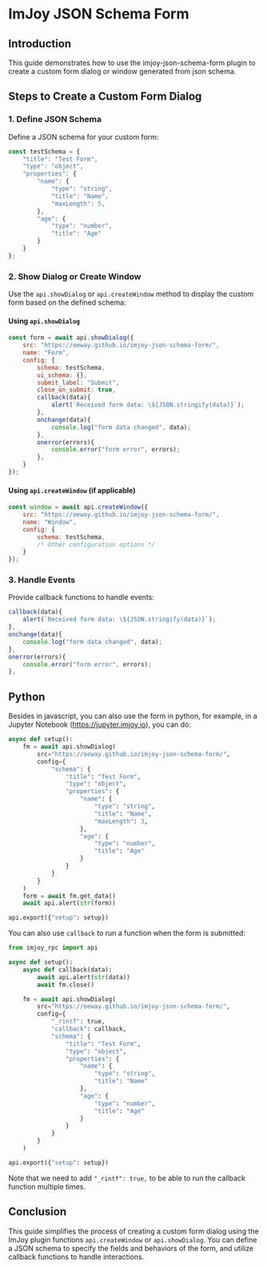 # ImJoy JSON Schema Form

## Introduction
This guide demonstrates how to use the imjoy-json-schema-form plugin to create a custom form dialog or window generated from json schema.

## Steps to Create a Custom Form Dialog

### 1. Define JSON Schema
Define a JSON schema for your custom form:

```javascript
const testSchema = {
    "title": "Test Form",
    "type": "object",
    "properties": {
        "name": {
            "type": "string",
            "title": "Name",
            "maxLength": 5,
        },
        "age": {
            "type": "number",
            "title": "Age"
        }
    }
};
```

### 2. Show Dialog or Create Window
Use the `api.showDialog` or `api.createWindow` method to display the custom form based on the defined schema:

#### Using `api.showDialog`

```javascript
const form = await api.showDialog({
    src: "https://oeway.github.io/imjoy-json-schema-form/",
    name: "Form",
    config: {
        schema: testSchema,
        ui_schema: {},
        submit_label: "Submit",
        close_on_submit: true,
        callback(data){
            alert(`Received form data: \${JSON.stringify(data)}`);
        },
        onchange(data){
            console.log("form data changed", data);
        },
        onerror(errors){
            console.error("form error", errors);
        },
    }
});
```

#### Using `api.createWindow` (if applicable)

```javascript
const window = await api.createWindow({
    src: "https://oeway.github.io/imjoy-json-schema-form/",
    name: "Window",
    config: {
        schema: testSchema,
        /* Other configuration options */
    }
});
```

### 3. Handle Events
Provide callback functions to handle events:

```javascript
callback(data){
    alert(`Received form data: \${JSON.stringify(data)}`);
},
onchange(data){
    console.log("form data changed", data);
},
onerror(errors){
    console.error("form error", errors);
},
```

## Python

Besides in javascript, you can also use the form in python, for example, in a Jupyter Notebook (https://jupyter.imjoy.io), you can do:
```python
async def setup():  
    fm = await api.showDialog(
        src="https://oeway.github.io/imjoy-json-schema-form/",
        config={
            "schema": {
                "title": "Test Form",
                "type": "object",
                "properties": {
                    "name": {
                        "type": "string",
                        "title": "Name",
                        "maxLength": 3,
                    },
                    "age": {
                        "type": "number",
                        "title": "Age"
                    }
                }
            }
        }
    )
    form = await fm.get_data()
    await api.alert(str(form))

api.export({"setup": setup})
```

You can also use `callback` to run a function when the form is submitted:
```python
from imjoy_rpc import api

async def setup():  
    async def callback(data):
        await api.alert(str(data))
        await fm.close()

    fm = await api.showDialog(
        src="https://oeway.github.io/imjoy-json-schema-form/",
        config={
            "_rintf": true,
            "callback": callback,
            "schema": {
                "title": "Test Form",
                "type": "object",
                "properties": {
                    "name": {
                        "type": "string",
                        "title": "Name"
                    },
                    "age": {
                        "type": "number",
                        "title": "Age"
                    }
                }
            }
        }
    )

api.export({"setup": setup})
```

Note that we need to add `"_rintf": true,` to be able to run the callback function multiple times.

## Conclusion
This guide simplifies the process of creating a custom form dialog using the ImJoy plugin functions `api.createWindow` or `api.showDialog`. You can define a JSON schema to specify the fields and behaviors of the form, and utilize callback functions to handle interactions.
